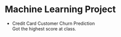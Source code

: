# Machine Learning Project 
* Credit Card Customer Churn Prediction<br>
  Got the highest score at class.

